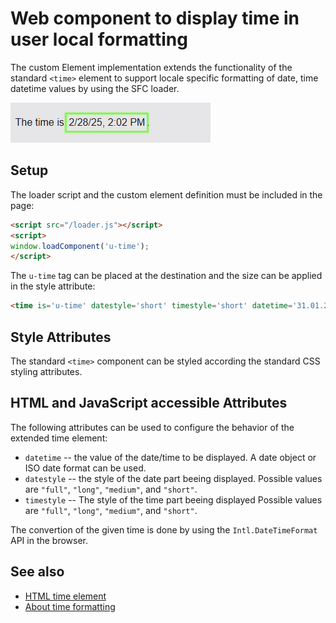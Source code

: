 # Web component to display time in user local formatting

The <u-time> custom Element implementation extends the functionality of the standard `<time>` element to support locale
specific formatting of date, time datetime values by using the SFC loader.

![u-time component](../doc/u-time.png)


## Setup

The loader script and the custom element definition must be included in the page:

```html
<script src="/loader.js"></script>
<script>
window.loadComponent('u-time');
</script>
```

The `u-time` tag can be placed at the destination and the size can be applied in the style attribute:

```html
<time is='u-time' datestyle='short' timestyle='short' datetime='31.01.2024'></time>
```


## Style Attributes

The standard `<time>` component can be styled according the standard CSS styling attributes.


## HTML and JavaScript accessible Attributes

The following attributes can be used to configure the behavior of the extended time element:

* `datetime` -- the value of the date/time to be displayed. A date object or ISO date format can be used.
* `datestyle` -- the style of the date part beeing displayed. Possible values are `"full"`, `"long"`, `"medium"`, and `"short"`.
* `timestyle` -- The style of the time part beeing displayed  Possible values are `"full"`, `"long"`, `"medium"`, and `"short"`.

The convertion of the given time is done by using the `Intl.DateTimeFormat` API in the browser.


## See also

* [HTML time element](https://developer.mozilla.org/en-US/docs/Web/HTML/Element/time)
* [About time formatting](https://developer.mozilla.org/en-US/docs/Web/JavaScript/Reference/Global_Objects/Intl/DateTimeFormat/DateTimeFormat)

